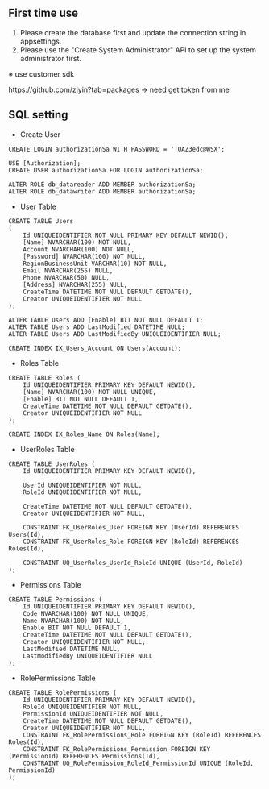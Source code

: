 ## First time use
1. Please create the database first and update the connection string in appsettings.
2. Please use the "Create System Administrator" API to set up the system administrator first.

※ use customer sdk

https://github.com/ziyin?tab=packages
-> need get token from me

## SQL setting
- Create User
```
CREATE LOGIN authorizationSa WITH PASSWORD = '!QAZ3edc@WSX';

USE [Authorization];
CREATE USER authorizationSa FOR LOGIN authorizationSa;

ALTER ROLE db_datareader ADD MEMBER authorizationSa; 
ALTER ROLE db_datawriter ADD MEMBER authorizationSa;
```

- User Table
```
CREATE TABLE Users
(
    Id UNIQUEIDENTIFIER NOT NULL PRIMARY KEY DEFAULT NEWID(),
    [Name] NVARCHAR(100) NOT NULL,
    Account NVARCHAR(100) NOT NULL,
    [Password] NVARCHAR(100) NOT NULL,
    RegionBusinessUnit VARCHAR(10) NOT NULL,
    Email NVARCHAR(255) NULL,
    Phone NVARCHAR(50) NULL,
    [Address] NVARCHAR(255) NULL,
    CreateTime DATETIME NOT NULL DEFAULT GETDATE(),
    Creator UNIQUEIDENTIFIER NOT NULL
);

ALTER TABLE Users ADD [Enable] BIT NOT NULL DEFAULT 1;
ALTER TABLE Users ADD LastModified DATETIME NULL;
ALTER TABLE Users ADD LastModifiedBy UNIQUEIDENTIFIER NULL;

CREATE INDEX IX_Users_Account ON Users(Account);
```

- Roles Table
```
CREATE TABLE Roles (
    Id UNIQUEIDENTIFIER PRIMARY KEY DEFAULT NEWID(),
    [Name] NVARCHAR(100) NOT NULL UNIQUE,
    [Enable] BIT NOT NULL DEFAULT 1,
    CreateTime DATETIME NOT NULL DEFAULT GETDATE(),
    Creator UNIQUEIDENTIFIER NOT NULL
);

CREATE INDEX IX_Roles_Name ON Roles(Name);
```

- UserRoles Table
```
CREATE TABLE UserRoles (
    Id UNIQUEIDENTIFIER PRIMARY KEY DEFAULT NEWID(),

    UserId UNIQUEIDENTIFIER NOT NULL,
    RoleId UNIQUEIDENTIFIER NOT NULL,

    CreateTime DATETIME NOT NULL DEFAULT GETDATE(),
    Creator UNIQUEIDENTIFIER NOT NULL,

    CONSTRAINT FK_UserRoles_User FOREIGN KEY (UserId) REFERENCES Users(Id),
    CONSTRAINT FK_UserRoles_Role FOREIGN KEY (RoleId) REFERENCES Roles(Id),

    CONSTRAINT UQ_UserRoles_UserId_RoleId UNIQUE (UserId, RoleId)
);
```

- Permissions Table
```
CREATE TABLE Permissions (
    Id UNIQUEIDENTIFIER PRIMARY KEY DEFAULT NEWID(),
    Code NVARCHAR(100) NOT NULL UNIQUE,
    Name NVARCHAR(100) NOT NULL,
    Enable BIT NOT NULL DEFAULT 1,
    CreateTime DATETIME NOT NULL DEFAULT GETDATE(),
    Creator UNIQUEIDENTIFIER NOT NULL,
    LastModified DATETIME NULL,
    LastModifiedBy UNIQUEIDENTIFIER NULL
);
```

- RolePermissions Table
```
CREATE TABLE RolePermissions (
    Id UNIQUEIDENTIFIER PRIMARY KEY DEFAULT NEWID(),
    RoleId UNIQUEIDENTIFIER NOT NULL,
    PermissionId UNIQUEIDENTIFIER NOT NULL,
    CreateTime DATETIME NOT NULL DEFAULT GETDATE(),
    Creator UNIQUEIDENTIFIER NOT NULL,
    CONSTRAINT FK_RolePermissions_Role FOREIGN KEY (RoleId) REFERENCES Roles(Id),
    CONSTRAINT FK_RolePermissions_Permission FOREIGN KEY (PermissionId) REFERENCES Permissions(Id),
    CONSTRAINT UQ_RolePermission_RoleId_PermissionId UNIQUE (RoleId, PermissionId)
);
```